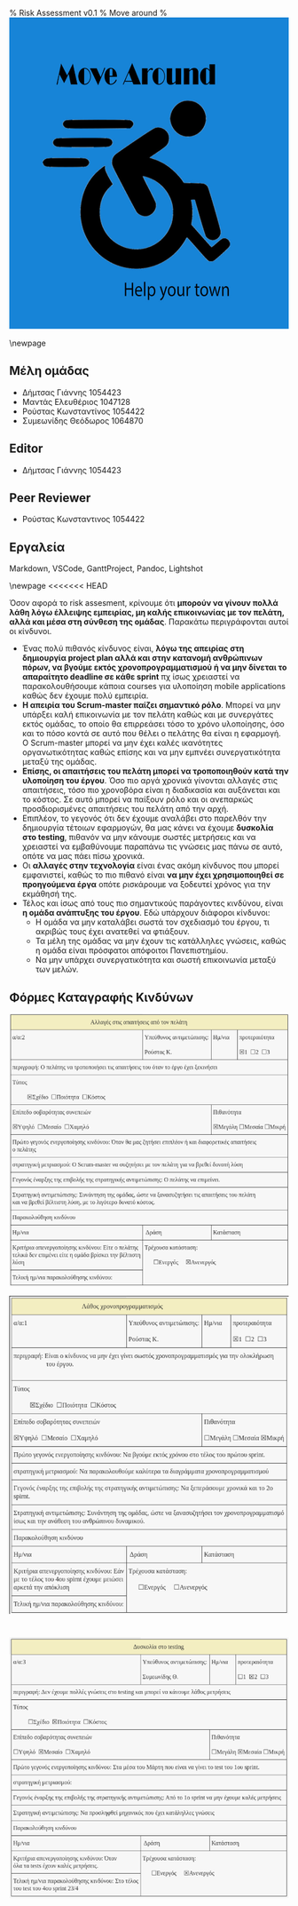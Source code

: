 % Risk Assessment v0.1
% Move around
% ![](images/Logo.jpg)

\newpage

## Μέλη ομάδας
* Δήμτσας Γιάννης 1054423
* Μαντάς Ελευθέριος 1047128
* Ρούστας Κωνσταντίνος 1054422
* Συμεωνίδης Θεόδωρος 1064870

## Editor
* Δήμτσας Γιάννης 1054423

## Peer Reviewer
* Ρούστας Κωνσταντινος 1054422

## Εργαλεία
Markdown, VSCode, GanttProject, Pandoc, Lightshot

\newpage
<<<<<<< HEAD

Όσον αφορά το risk assesment, κρίνουμε ότι **μπορούν να γίνουν πολλά λάθη λόγω έλλειψης εμπειρίας, μη καλής επικοινωνίας με τον πελάτη, αλλά και μέσα στη σύνθεση της ομάδας**. Παρακάτω περιγράφονται αυτοί οι κίνδυνοι.
*  Ένας πολύ πιθανός κίνδυνος είναι,  **λόγω της απειρίας στη δημιουργία project plan αλλά και στην κατανομή ανθρώπινων πόρων, να βγούμε εκτός χρονοπρογραμματισμού ή να μην δίνεται το απαραίτητο deadline σε κάθε sprint** πχ ίσως χρειαστεί να παρακολουθήσουμε κάποια courses για υλοποίηση mobile applications καθώς δεν έχουμε πολύ εμπειρία. 
* **Η απειρία του Scrum-master παίζει σημαντικό ρόλο**. Μπορεί να μην υπάρξει καλή επικοινωνία με τον πελάτη καθώς και με συνεργάτες εκτός ομάδας, το οποίο θα επιρρεάσει τόσο το χρόνο υλοποίησης, όσο και το πόσο κοντά σε αυτό που θέλει ο πελάτης θα είναι η εφαρμογή. Ο Scrum-master μπορεί να μην έχει καλές ικανότητες οργανωτικότητας καθώς επίσης και να μην εμπνέει συνεργατικότητα μεταξύ της ομάδας.
* **Επίσης, οι απαιτήσεις του πελάτη μπορεί να τροποποιηθούν κατά την υλοποίηση του έργου**. Όσο πιο αργά χρονικά γίνονται αλλαγές στις απαιτήσεις, τόσο πιο χρονοβόρα είναι η διαδικασία και αυξάνεται και το κόστος. Σε αυτό μπορεί να παίξουν ρόλο και οι ανεπαρκώς προσδιορισμένες απαιτήσεις του πελάτη από την αρχή.
* Επιπλέον, το γεγονός ότι δεν έχουμε αναλάβει στο παρελθόν την δημιουργία τέτοιων εφαρμογών, θα μας κάνει να έχουμε **δυσκολία στο testing**, πιθανόν να μην κάνουμε σωστές μετρήσεις και να χρειαστεί να εμβαθύνουμε παραπάνω τις γνώσεις μας πάνω σε αυτό, οπότε να μας πάει πίσω χρονικά.
* Οι **αλλαγές στην τεχνολογία** είναι ένας ακόμη κίνδυνος που μπορεί εμφανιστεί, καθώς το πιο πιθανό είναι **να μην έχει χρησιμοποιηθεί σε προηγούμενα έργα** οπότε ρισκάρουμε να ξοδευτεί χρόνος για την εκμάθησή της.
* Τέλος και ίσως από τους πιο σημαντικούς παράγοντες κινδύνου, είναι **η ομάδα ανάπτυξης του έργου**. Εδώ υπάρχουν διάφοροι κίνδυνοι: 
    * Η ομάδα να μην καταλάβει σωστά τον σχεδιασμό του έργου, τι ακριβώς τους έχει ανατεθεί να φτιάξουν.
    * Τα μέλη της ομάδας να μην έχουν τις κατάλληλες γνώσεις, καθώς η ομάδα είναι πρόσφατοι απόφοιτοι Πανεπιστημίου.
    * Να μην υπάρχει συνεργατικότητα και σωστή επικοινωνία μεταξύ των μελών.

## Φόρμες Καταγραφής Κινδύνων

![](images/Risk-assessment-Form-Client.png)


![](images/Risk-assessment-Form-Scheduling.png)


![](images/Risk-assessment-Form-Testing.png)
=======
